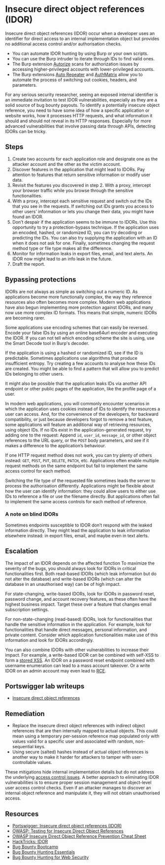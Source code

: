 # Insecure direct object references (IDOR)

Insecure direct object references (IDOR) occur when a developer uses an identifier for direct access to an internal implementation object but provides no additional access control and/or authorisation checks.

* You can automate IDOR hunting by using Burp or your own scripts. 
* You can use the Burp intruder to iterate through IDs to find valid ones. 
* The Burp extension [Autorize](https://github.com/Quitten/Autorize/) scans for authorization issues by accessing higher-privileged accounts with lower-privileged accounts.
* The Burp extensions [Auto Repeater](https://github.com/nccgroup/AutoRepeater/) and [AuthMatrix](https://github.com/SecurityInnovation/AuthMatrix/) allow you to automate the process of switching out cookies, headers, and parameters.

For any serious security researcher, seeing an exposed internal identifier is an immediate invitation to test IDOR vulnerabilities, especially as they are a solid source of bug bounty payouts. To identify a potentially insecure object reference, you need to have some idea of how a specific application or website works, how it processes HTTP requests, and what information it should and should not reveal in its HTTP responses. Especially for more advanced vulnerabilities that involve passing data through APIs, detecting IDORs can be tricky.

## Steps

1. Create two accounts for each application role and designate one as the attacker account and the other as the victim account.
2. Discover features in the application that might lead to IDORs. Pay attention to features that return sensitive information or modify user data.
3. Revisit the features you discovered in step 2. With a proxy, intercept your browser traffic while you browse through the sensitive functionalities.
4. With a proxy, intercept each sensitive request and switch out the IDs that you see in the requests. If switching out IDs grants you access to other users’ information or lets you change their data, you might have found an IDOR.
5. Don’t despair if the application seems to be immune to IDORs. Use this opportunity to try a protection-bypass technique. If the application uses an encoded, hashed, or randomized ID, you can try decoding or predicting the IDs. You can also try supplying the application with an ID when it does not ask for one. Finally, sometimes changing the request method type or file type makes all the difference.
6. Monitor for information leaks in export files, email, and text alerts. An IDOR now might lead to an info leak in the future.
7. Draft the report.

## Bypassing protections

IDORs are not always as simple as switching out a numeric ID. As applications become more functionally complex, the way they reference resources also often becomes more complex. Modern web applications have also begun implementing more protection against IDORs, and many now use more complex ID formats. This means that simple, numeric IDORs are becoming rarer.

Some applications use encoding schemes that can easily be reversed. Encode your false IDs by using an
online base64url encoder and executing the IDOR. If you can not tell which encoding scheme the site is using, use the Smart Decode tool in Burp's decoder.

If the application is using a hashed or randomized ID, see if the ID is predictable. Sometimes applications use algorithms that produce insufficient entropy. Try creating a few accounts to analyse how these IDs are created. You might be able to find a pattern that will allow you to predict IDs belonging to other users.

It might also be possible that the application leaks IDs via another API endpoint or other public pages of the application, like the profile page of a user.

In modern web applications, you will commonly encounter scenarios in which the application uses cookies instead of IDs to identify the resources a user can access. And, for the convenience of the developers, for backward compatibility, or just because developers forgot to remove a test feature, some applications will feature an additional way of retrieving resources, using object IDs. If no IDs exist in the application-generated request, try adding one to the request: Append `id`, `user_id`, `message_id`, or other object references to the URL query, or the `POST` body parameters, and see if it makes a difference to the application’s behaviour.

If one HTTP request method does not work, you can try plenty of others instead: `GET`, `POST`, `PUT`, `DELETE`, `PATCH`, etc. Applications often enable multiple request methods on the same endpoint but fail to implement the same access control for each method.

Switching the file type of the requested file sometimes leads the server to process the authorisation differently. Applications might be flexible about how the user can identify information: they could allow users to either use IDs to reference a file or use the filename directly. But applications often fail to implement the same access controls for each method of reference.

### A note on blind IDORs

Sometimes endpoints susceptible to IDOR don’t respond with the leaked information directly. They might lead the application to leak information elsewhere instead: in export files, email, and maybe even in text alerts.

## Escalation

The impact of an IDOR depends on the affected function To maximize the severity of the bugs, you should always look for IDORs in critical functionalities first. Both read-based IDORs (which leak information but do not alter the database) and write-based IDORs (which can alter the database in an unauthorised way) can be of high impact.

For state-changing, write-based IDORs, look for IDORs in password reset, password change, and account recovery features, as these often have the highest business impact. Target these over a feature that changes email subscription settings.

For non-state-changing (read-based) IDORs, look for functionalities that handle the sensitive information in the application. For example, look for functionalities that handle direct messages, personal information, and private content. Consider which application functionalities make use of this information and look for IDORs accordingly.

You can also combine IDORs with other vulnerabilities to increase their impact. For example, a write-based IDOR can be combined with self-XSS to form a [stored XSS](xss.md). An IDOR on a password reset endpoint combined with username enumeration can lead to a mass account takeover. Or a write IDOR on an admin account may even lead to [RCE](rce.md).

## Portswigger lab writeups

* [Insecure direct object references](../acl/9.md)

## Remediation

* Replace the insecure direct object references with indirect object references that are then internally mapped to actual objects. This could mean using a temporary per-session reference map populated only with values valid for a specific user and associated with random, non-sequential keys.
* Using secure (salted) hashes instead of actual object references is another way to make it harder for attackers to tamper with user-controllable values.

These mitigations hide internal implementation details but do not address the underlying [access control issues](access.md). A better approach to eliminating IDOR vulnerabilities is to ensure proper session management and object-level user access control checks. Even if an attacker manages to discover an internal object reference and manipulate it, they will not obtain unauthorised access.

## Resources

* [Portswigger: Insecure direct object references (IDOR)](https://portswigger.net/web-security/access-control/idor)
* [OWASP: Testing for Insecure Direct Object References](https://owasp.org/www-project-web-security-testing-guide/latest/4-Web_Application_Security_Testing/05-Authorization_Testing/04-Testing_for_Insecure_Direct_Object_References)
* [OWASP Insecure Direct Object Reference Prevention Cheat Sheet](https://cheatsheetseries.owasp.org/cheatsheets/Insecure_Direct_Object_Reference_Prevention_Cheat_Sheet.html)
* [HackTricks: IDOR](https://book.hacktricks.xyz/pentesting-web/idor)
* [Bug Bounty Bootcamp](https://nostarch.com/bug-bounty-bootcamp)
* [Bug Bounty Hunting Essentials](https://www.packtpub.com/product/bug-bounty-hunting-essentials/9781788626897)
* [Bug Bounty Hunting for Web Security](https://link.springer.com/book/10.1007/978-1-4842-5391-5)
